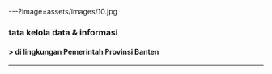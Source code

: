 ---?image=assets/images/10.jpg
### __tata kelola data & informasi__
#### > di lingkungan Pemerintah Provinsi Banten
---

